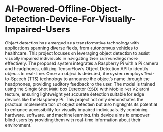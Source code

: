 # AI-Powered-Offline-Object-Detection-Device-For-Visually-Impaired-Users
Object detection has emerged as a transformative technology with applications
 spanning diverse fields, from autonomous vehicles to healthcare. This project
 focuses on leveraging object detection to assist visually impaired individuals in
 navigating their surroundings more effectively. The proposed system integrates
 a Raspberry Pi with a Pi camera and headphones, utilizing TensorFlow’s Object
 Detection API to identify objects in real-time. Once an object is detected, the
 system employs Text-to-Speech (TTS) technology to announce the object’s name
 through the headphones, providing auditory feedback to the user. The model is
 trained using the Single Shot Multi box Detector (SSD) with Mobile Net V2 archi
tecture, ensuring lightweight yet accurate detection suitable for edge devices like
 the Raspberry Pi. This project not only demonstrates the practical implementa
tion of object detection but also highlights its potential to enhance accessibility
 for visually impaired individuals. By combining hardware, software, and machine
 learning, this device aims to empower blind users by providing them with real-time
 information about their environment.
